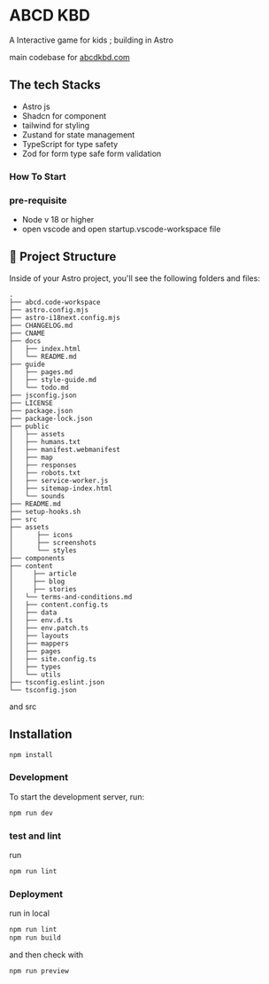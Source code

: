 # ABCD KBD

A Interactive game for kids ; building in Astro

main codebase for [abcdkbd.com](https://www.abcdkbd.com)

## The tech Stacks

- Astro js
- Shadcn for component
- tailwind for styling
- Zustand for state management
- TypeScript for type safety
- Zod for form type safe form validation

### How To Start

### pre-requisite

- Node v 18 or higher
- open vscode and open startup.vscode-workspace file

## 🚀 Project Structure

Inside of your Astro project, you'll see the following folders and files:

```text
.
├── abcd.code-workspace
├── astro.config.mjs
├── astro-i18next.config.mjs
├── CHANGELOG.md
├── CNAME
├── docs
│   ├── index.html
│   └── README.md
├── guide
│   ├── pages.md
│   ├── style-guide.md
│   └── todo.md
├── jsconfig.json
├── LICENSE
├── package.json
├── package-lock.json
├── public
│   ├── assets
│   ├── humans.txt
│   ├── manifest.webmanifest
│   ├── map
│   ├── responses
│   ├── robots.txt
│   ├── service-worker.js
│   ├── sitemap-index.html
│   └── sounds
├── README.md
├── setup-hooks.sh
├── src
├── assets
│      ├── icons
│      ├── screenshots
│      └── styles
├── components
├── content
│     ├── article
│     ├── blog
│     ├── stories
│   └── terms-and-conditions.md
│   ├── content.config.ts
│   ├── data
│   ├── env.d.ts
│   ├── env.patch.ts
│   ├── layouts
│   ├── mappers
│   ├── pages
│   ├── site.config.ts
│   ├── types
│   └── utils
├── tsconfig.eslint.json
└── tsconfig.json

```

and src

## Installation

```bash
npm install
```

### Development

To start the development server, run:

```bash
npm run dev
```

### test and lint

run

```sh
npm run lint
```

### Deployment

run in local

```sh
npm run lint
npm run build
```

and then check with

```sh
npm run preview
```

